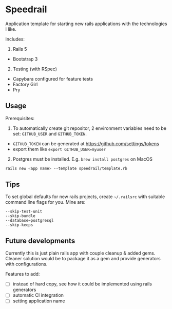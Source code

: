 # Speedrail

Application template for starting new rails applications with the technologies I like.

Includes:

1. Rails 5
  - Bootstrap 3
2. Testing (with RSpec)
  - Capybara configured for feature tests
  - Factory Girl
  - Pry

## Usage

Prerequisites:
1. To automatically create git repositor, 2 environment variables need to be set: `GITHUB_USER` and `GITHUB_TOKEN`.
  - `GITHUB_TOKEN` can be generated at https://github.com/settings/tokens
  - export them like `export GITHUB_USER=myuser`
2. Postgres must be installed. E.g. `brew install postgres` on MacOS

```bash
rails new <app name> --template speedrail/template.rb
```

## Tips

To set global defaults for new rails projects, create `~/.railsrc` with suitable command line flags for you. Mine are:

```
--skip-test-unit
--skip-bundle
--database=postgresql
--skip-keeps
```

## Future developments

Currently this is just plain rails app with couple cleanup & added gems. Cleaner solution would be to package it as a gem and provide generators with configurations.

Features to add:
  - [ ] instead of hard copy, see how it could be implemented using rails generators
  - [ ] automatic CI integration
  - [ ] setting application name
